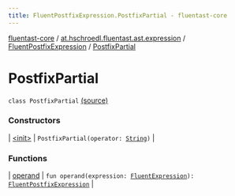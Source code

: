```yaml
---
title: FluentPostfixExpression.PostfixPartial - fluentast-core
---
```


[fluentast-core](../../../index.html) / [at.hschroedl.fluentast.ast.expression](../../index.html) / [FluentPostfixExpression](../index.html) / [PostfixPartial](.)

# PostfixPartial

`class PostfixPartial` [(source)](https://github.com/hschroedl/FluentAST/tree/master/core/src/main/kotlin//at.hschroedl.fluentast/ast/expression/PostfixExpression.kt#L25)

### Constructors

| [&lt;init&gt;](-init-.html) | `PostfixPartial(operator: `[`String`](https://kotlinlang.org/api/latest/jvm/stdlib/kotlin/-string/index.html)`)` |

### Functions

| [operand](operand.html) | `fun operand(expression: `[`FluentExpression`](../../-fluent-expression/index.html)`): `[`FluentPostfixExpression`](../index.html) |

